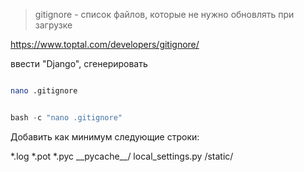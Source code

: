 
>gitignore - список файлов, которые не нужно обновлять при загрузке

https://www.toptal.com/developers/gitignore/

ввести "Django", сгенерировать

```bash

nano .gitignore

```

```powershell

bash -c "nano .gitignore"

```

Добавить как минимум следующие строки:

\*.log
\*.pot
\*.pyc
\_\_pycache\_\_/
local_settings.py
/static/
